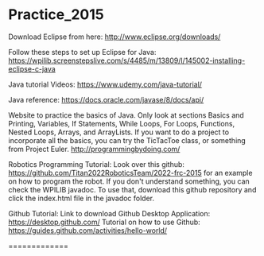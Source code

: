 Practice_2015
=============

Download Eclipse from here: http://www.eclipse.org/downloads/

Follow these steps to set up Eclipse for Java: https://wpilib.screenstepslive.com/s/4485/m/13809/l/145002-installing-eclipse-c-java

Java tutorial Videos:
https://www.udemy.com/java-tutorial/

Java reference:
https://docs.oracle.com/javase/8/docs/api/

Website to practice the basics of Java. Only look at sections Basics and Printing, Variables, If Statements, While Loops, For Loops, Functions, Nested Loops, Arrays, and ArrayLists. If you want to do a project to incorporate all the basics, you can try the TicTacToe class, or something from Project Euler. 
http://programmingbydoing.com/

Robotics Programming Tutorial:
Look over this github: https://github.com/Titan2022RoboticsTeam/2022-frc-2015 for an example on how to program the robot. If you don't understand something, you can check the WPILIB javadoc. To use that, download this github repository and click the index.html file in the javadoc folder.

Github Tutorial:
Link to download Github Desktop Application:
https://desktop.github.com/
Tutorial on how to use Github:
https://guides.github.com/activities/hello-world/

=============

